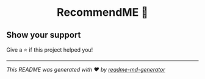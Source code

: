<h1 align="center">RecommendME 👋</h1>
<p>
</p>

## Show your support

Give a ⭐️ if this project helped you!

***
_This README was generated with ❤️ by [readme-md-generator](https://github.com/kefranabg/readme-md-generator)_
